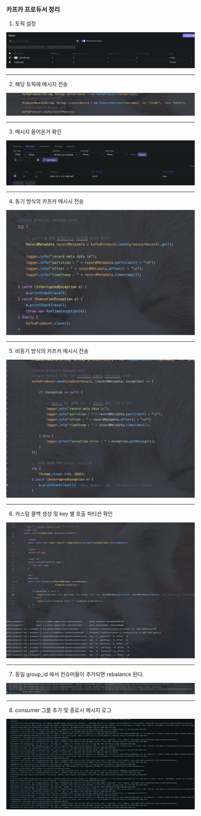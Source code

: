 ### 카프카 프로듀서 정리

1. 토픽 설정

![img.png](img.png)

---

2. 해당 토픽에 메시지 전송

![img_1.png](img_1.png)

---

3. 메시지 들어온거 확인

![img_2.png](img_2.png)

---

4. 동기 방식의 카프카 메시시 전송

![img_3.png](img_3.png)

---

5. 비동기 방식의 카프카 메시시 전송

![img_4.png](img_4.png)

---

6. 커스텀 콜백 생성 및 key 별 호출 파티션 확인

![img_5.png](img_5.png)

---

7. 동일 group_id 에서 컨슈머들이 추가되면 rebalance 된다.

![img_7.png](img_7.png)

---

8. consumer 그룸 추가 및 종료시 메시지 로그

![img_8.png](img_8.png)